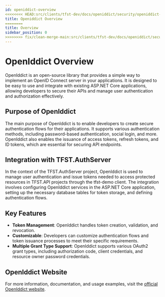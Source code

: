 ```yaml
---
id: openiddict-overview
<<<<<<<< HEAD:src/clients/tfst-dev/docs/openiddict/security/openiddict-overview.md
title: Openiddict Overview
========
title: Overview
sidebar_position: 0
>>>>>>>> fix/clean-merge-main:src/clients/tfst-dev/docs/openiddict/security/index.md
---
```


# OpenIddict Overview

OpenIddict is an open-source library that provides a simple way to implement an OpenID Connect server in your applications. It is designed to be easy to use and integrate with existing ASP.NET Core applications, allowing developers to secure their APIs and manage user authentication and authorization effectively.

## Purpose of OpenIddict

The main purpose of OpenIddict is to enable developers to create secure authentication flows for their applications. It supports various authentication methods, including password-based authentication, social login, and more. OpenIddict also enables the issuance of access tokens, refresh tokens, and ID tokens, which are essential for securing API endpoints.

## Integration with TFST.AuthServer

In the context of the TFST.AuthServer project, OpenIddict is used to manage user authentication and issue tokens needed to access protected resources in TFST.API projects through the tfst-demo client. The integration involves configuring OpenIddict services in the ASP.NET Core application, setting up the necessary database tables for token storage, and defining authentication flows.

## Key Features

- **Token Management**: OpenIddict handles token creation, validation, and revocation.
- **Customizable**: Developers can customize authentication flows and token issuance processes to meet their specific requirements.
- **Multiple Grant Type Support**: OpenIddict supports various OAuth2 grant types, including authorization code, client credentials, and resource owner password credentials.

## OpenIddict Website
For more information, documentation, and usage examples, visit the [official OpenIddict website](https://openiddict.com/).